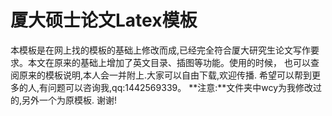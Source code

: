 
# 厦大硕士论文Latex模板
本模板是在网上找的模板的基础上修改而成,已经完全符合厦大研究生论文写作要求。本文在原来的基础上增加了英文目录、插图等功能。使用的时候，
也可以查阅原来的模板说明,本人会一并附上.大家可以自由下载,欢迎传播. 希望可以帮到更多的人,有问题可以咨询我,qq:1442569339。
**注意:**文件夹中wcy为我修改过的,另外一个为原模板.
谢谢!
